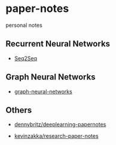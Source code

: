 # paper-notes

personal notes

## Recurrent Neural Networks

- [Seq2Seq](notes/seq2seq.md)

## Graph Neural Networks

- [graph-neural-networks](https://github.com/ifding/graph-neural-networks)


## Others

- [dennybritz/deeplearning-papernotes](https://github.com/dennybritz/deeplearning-papernotes)

- [kevinzakka/research-paper-notes](https://github.com/kevinzakka/research-paper-notes)